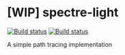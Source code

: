 # [WIP] spectre-light

[![Build status](https://travis-ci.org/darkstar13/spectre-light.svg?branch=master)](https://travis-ci.org/darkstar13/spectre-light)
[![Build status](https://ci.appveyor.com/api/projects/status/d4bx9kjo42nnpfy5/branch/master?svg=true)](https://ci.appveyor.com/project/darkstar13/spectre-light/branch/master)

A simple path tracing implementation
